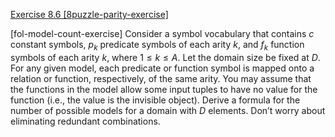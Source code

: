 [Exercise 8.6 \[8puzzle-parity-exercise\]](8-6/)

\[fol-model-count-exercise\] Consider a symbol vocabulary that contains
$c$ constant symbols, $p_k$ predicate symbols of each arity $k$, and
$f_k$ function symbols of each arity $k$, where $1\leq k\leq A$. Let the
domain size be fixed at $D$. For any given model, each predicate or
function symbol is mapped onto a relation or function, respectively, of
the same arity. You may assume that the functions in the model allow
some input tuples to have no value for the function (i.e., the value is
the invisible object). Derive a formula for the number of possible
models for a domain with $D$ elements. Don’t worry about eliminating
redundant combinations.
